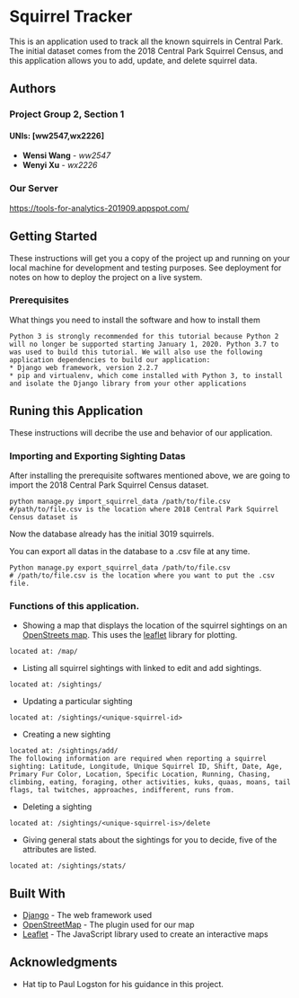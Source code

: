 # Squirrel Tracker

This is an application used to track all the known squirrels in Central Park. The initial dataset comes from the 2018 Central Park Squirrel Census, and this application allows you to add, update, and delete squirrel data.

## Authors

### Project Group 2, Section 1
#### UNIs: [ww2547,wx2226]
* **Wensi Wang** - *ww2547*
* **Wenyi Xu** - *wx2226* 

### Our Server
https://tools-for-analytics-201909.appspot.com/

## Getting Started

These instructions will get you a copy of the project up and running on your local machine for development and testing purposes. See deployment for notes on how to deploy the project on a live system.

### Prerequisites

What things you need to install the software and how to install them

```
Python 3 is strongly recommended for this tutorial because Python 2 will no longer be supported starting January 1, 2020. Python 3.7 to was used to build this tutorial. We will also use the following application dependencies to build our application:
* Django web framework, version 2.2.7
* pip and virtualenv, which come installed with Python 3, to install and isolate the Django library from your other applications
```

## Runing this Application

These instructions will decribe the use and behavior of our application.

### Importing and Exporting Sighting Datas
After installing the prerequisite softwares mentioned above, we are going to import the 2018 Central Park Squirrel Census dataset.
```
python manage.py import_squirrel_data /path/to/file.csv 
#/path/to/file.csv is the location where 2018 Central Park Squirrel Census dataset is
```

Now the database already has the initial 3019 squirrels.

You can export all datas in the database to a .csv file at any time.
```
Python manage.py export_squirrel_data /path/to/file.csv  
# /path/to/file.csv is the location where you want to put the .csv file.
```
### Functions of this application.
* Showing a map that displays the location of the squirrel sightings on an [OpenStreets map](https://www.openstreetmap.org/about/). This uses the [leaflet](https://leafletjs.com/) library for plotting.
```
located at: /map/
```
* Listing all squirrel sightings with linked to edit and add sightings.
```
located at: /sightings/
```
* Updating a particular sighting
```
located at: /sightings/<unique-squirrel-id>
```
* Creating a new sighting
```
located at: /sightings/add/
The following information are required when reporting a squirrel sighting: Latitude, Longitude, Unique Squirrel ID, Shift, Date, Age, Primary Fur Color, Location, Specific Location, Running, Chasing, climbing, eating, foraging, other activities, kuks, quaas, moans, tail flags, tal twitches, approaches, indifferent, runs from.
```
* Deleting a sighting
```
located at: /sightings/<unique-squirrel-is>/delete
```
* Giving general stats about the sightings for you to decide, five of the attributes are listed.
```
located at: /sightings/stats/
```

## Built With

* [Django](https://www.djangoproject.com/) - The web framework used
* [OpenStreetMap](https://www.openstreetmap.org/) - The plugin used for our map
* [Leaflet](https://leafletjs.com/) - The JavaScript library used to create an interactive maps

## Acknowledgments

* Hat tip to Paul Logston for his guidance in this project.

